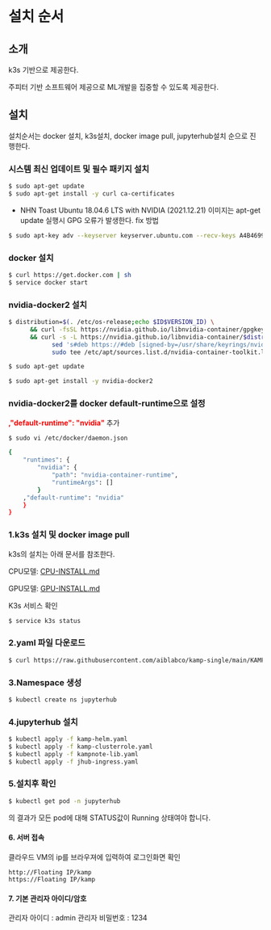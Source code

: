 # 설치 순서

## 소개
k3s 기반으로 제공한다. 

주피터 기반 소프트웨어 제공으로 ML개발을 집중할 수 있도록 제공한다. 

## 설치
설치순서는 docker 설치, k3s설치, docker image pull, jupyterhub설치 순으로 진행한다.

### 시스템 최신 업데이트 및 필수 패키지 설치
```sh
$ sudo apt-get update
$ sudo apt-get install -y curl ca-certificates
```
* NHN Toast Ubuntu 18.04.6 LTS with NVIDIA (2021.12.21) 이미지는 apt-get update 실행시 GPG 오류가 발생한다. fix 방법
```sh
$ sudo apt-key adv --keyserver keyserver.ubuntu.com --recv-keys A4B469963BF863CC
```

### docker 설치
```sh
$ curl https://get.docker.com | sh
$ service docker start
```

### nvidia-docker2 설치
```sh
$ distribution=$(. /etc/os-release;echo $ID$VERSION_ID) \
      && curl -fsSL https://nvidia.github.io/libnvidia-container/gpgkey | sudo gpg --dearmor -o /usr/share/keyrings/nvidia-container-toolkit-keyring.gpg \
      && curl -s -L https://nvidia.github.io/libnvidia-container/$distribution/libnvidia-container.list | \
            sed 's#deb https://#deb [signed-by=/usr/share/keyrings/nvidia-container-toolkit-keyring.gpg] https://#g' | \
            sudo tee /etc/apt/sources.list.d/nvidia-container-toolkit.list

$ sudo apt-get update

$ sudo apt-get install -y nvidia-docker2
```

### nvidia-docker2를 docker default-runtime으로 설정
<span style="color:red">**,"default-runtime": "nvidia"**</span> 추가
```sh
$ sudo vi /etc/docker/daemon.json

{
    "runtimes": {
        "nvidia": {
            "path": "nvidia-container-runtime",
            "runtimeArgs": []
        }
	,"default-runtime": "nvidia"
    }
}
```


### 1.k3s 설치 및 docker image pull
k3s의 설치는 아래 문서를 참조한다. 

CPU모델:  [CPU-INSTALL.md](CPU-INSTALL.md)
	
GPU모델:  [GPU-INSTALL.md](GPU-INSTALL.md)

K3s 서비스 확인
```sh
$ service k3s status
```

### 2.yaml 파일 다운로드
```sh
$ curl https://raw.githubusercontent.com/aiblabco/kamp-single/main/KAMP3.tar | tar xf -
```

### 3.Namespace 생성
```sh
$ kubectl create ns jupyterhub
```

### 4.jupyterhub 설치
```sh
$ kubectl apply -f kamp-helm.yaml
$ kubectl apply -f kamp-clusterrole.yaml
$ kubectl apply -f kampnote-lib.yaml
$ kubectl apply -f jhub-ingress.yaml
```

### 5.설치후 확인 
```sh
$ kubectl get pod -n jupyterhub
```
의 결과가 모든 pod에 대해 STATUS값이 Running 상태여야 합니다.

#### 6. 서버 접속
클라우드 VM의 ip를 브라우져에 입력하여 로그인화면 확인

```
http://Floating IP/kamp
https://Floating IP/kamp
```

#### 7. 기본 관리자 아이디/암호
관리자 아이디 : admin
관리자 비밀번호 : 1234


